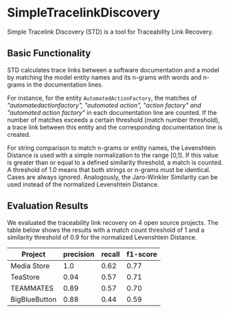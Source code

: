 # SimpleTracelinkDiscovery
Simple Tracelink Discovery (STD) is a tool for Traceability Link Recovery.

## Basic Functionality
STD calculates trace links between a software documentation and a model by matching the model entity names and its n-grams with words and n-grams in the documentation lines.

For instance, for the entity ``AutomatedActionFactory``, the matches of  *"automatedactionfactory", "automated action", "action factory" and "automated action factory"* in each documentation line are counted. If the number of matches exceeds a certain threshold (match number threshold), a trace link between this entity and the corresponding documentation line is created.

For string comparison to match n-grams or entity names, the Levenshtein Distance is used with a simple normalization to the range [0,1].
If this value is greater than or equal to a defined similarity threshold, a match is counted. A threshold of 1.0 means that both strings or n-grams must be identical. Cases are always ignored.
Analogously, the Jaro-Winkler Similarity can be used instead of the normalized Levenshtein Distance.

## Evaluation Results
We evaluated the traceability link recovery on 4 open source projects.
The table below shows the results with a match count threshold of 1 and a similarity threshold of 0.9 for the normalized Levenshtein Distance.

| Project | precision | recall | f1-score |
| - | - | - | - |
| Media Store | 1.0 | 0.62 | 0.77 |
| TeaStore | 0.94 | 0.57 | 0.71 |
| TEAMMATES | 0.89 | 0.57 | 0.70 |
| BigBlueButton | 0.88 | 0.44 | 0.59 |

